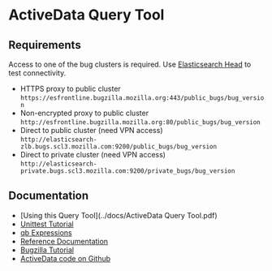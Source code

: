 
ActiveData Query Tool
=====================

Requirements
------------

Access to one of the bug clusters is required.  Use [Elasticsearch Head](https://github.com/mobz/elasticsearch-head) to
test connectivity.


  - HTTPS proxy to public cluster<br> ```https://esfrontline.bugzilla.mozilla.org:443/public_bugs/bug_version```
  - Non-encrypted proxy to public cluster<br>```http://esfrontline.bugzilla.mozilla.org:80/public_bugs/bug_version```
  - Direct to public cluster (need VPN access)<br>```http://elasticsearch-zlb.bugs.scl3.mozilla.com:9200/public_bugs/bug_version```
  - Direct to private cluster (need VPN access)<br>```http://elasticsearch-private.bugs.scl3.mozilla.com:9200/private_bugs/bug_version```

Documentation
-------------

- [Using this Query Tool](../docs/ActiveData Query Tool.pdf)
- [Unittest Tutorial](../docs/Qb_Tutorial.md)
- [qb Expressions](../docs/Qb_Expressions.md)
- [Reference Documentation](../docs/Qb_Reference.md)
- [Bugzilla Tutorial](../docs/BZ_Tutorial.md)
- [ActiveData code on Github](https://github.com/klahnakoski/ActiveData)

